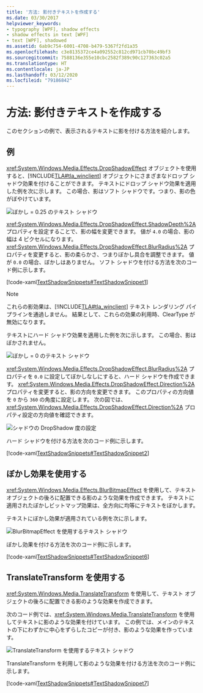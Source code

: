```yaml
---
title: '方法: 影付きテキストを作成する'
ms.date: 03/30/2017
helpviewer_keywords:
- typography [WPF], shadow effects
- shadow effects in text [WPF]
- text [WPF], shadowed
ms.assetid: 6ab9c754-6001-4708-b479-5367f2fd1a35
ms.openlocfilehash: c3e8135372ce4a092552c812cd971cb70bc49bf3
ms.sourcegitcommit: 7588136e355e10cbc2582f389c90c127363c02a5
ms.translationtype: HT
ms.contentlocale: ja-JP
ms.lasthandoff: 03/12/2020
ms.locfileid: "79186842"
---
```

# <a name="how-to-create-text-with-a-shadow"></a>方法: 影付きテキストを作成する
このセクションの例で、表示されるテキストに影を付ける方法を紹介します。  
  
## <a name="example"></a>例  
 <xref:System.Windows.Media.Effects.DropShadowEffect> オブジェクトを使用すると、[!INCLUDE[TLA#tla_winclient](../../../../includes/tlasharptla-winclient-md.md)] オブジェクトにさまざまなドロップ シャドウ効果を付けることができます。 テキストにドロップ シャドウ効果を適用した例を次に示します。 この場合、影はソフト シャドウです。つまり、影の色がぼやけています。  
  
 ![ぼかし &#61; 0.25 のテキスト シャドウ](./media/how-to-create-text-with-a-shadow/drop-shadow-text-effect.jpg)
  
 <xref:System.Windows.Media.Effects.DropShadowEffect.ShadowDepth%2A> プロパティを設定することで、影の幅を変更できます。 値が `4.0` の場合、影の幅は 4 ピクセルになります。 <xref:System.Windows.Media.Effects.DropShadowEffect.BlurRadius%2A> プロパティを変更すると、影の柔らかさ、つまりぼかし具合を調整できます。 値が `0.0` の場合、ぼかしはありません。 ソフト シャドウを付ける方法を次のコード例に示します。  
  
 [!code-xaml[TextShadowSnippets#TextShadowSnippet1](~/samples/snippets/csharp/VS_Snippets_Wpf/TextShadowSnippets/CS/SingleShadows.xaml#textshadowsnippet1)]  
  
> [!NOTE]
> これらの影効果は、[!INCLUDE[TLA#tla_winclient](../../../../includes/tlasharptla-winclient-md.md)] テキスト レンダリング パイプラインを通過しません。 結果として、これらの効果の利用時、ClearType が無効になります。  
  
 テキストにハード シャドウ効果を適用した例を次に示します。 この場合、影はぼかされません。  
  
 ![ぼかし &#61; 0 のテキスト シャドウ](./media/how-to-create-text-with-a-shadow/text-shadow-softness.jpg)
  
 <xref:System.Windows.Media.Effects.DropShadowEffect.BlurRadius%2A> プロパティを `0.0` に設定してぼかしなしにすると、ハード シャドウを作成できます。 <xref:System.Windows.Media.Effects.DropShadowEffect.Direction%2A> プロパティを変更すると、影の方向を変更できます。 このプロパティの方向値を `0` から `360` の角度に設定します。 次の図では、<xref:System.Windows.Media.Effects.DropShadowEffect.Direction%2A> プロパティ設定の方向値を確認できます。  
  
 ![シャドウの DropShadow 度の設定](./media/how-to-create-text-with-a-shadow/drop-shadow-degree-setting.png)
  
 ハード シャドウを付ける方法を次のコード例に示します。  
  
 [!code-xaml[TextShadowSnippets#TextShadowSnippet2](~/samples/snippets/csharp/VS_Snippets_Wpf/TextShadowSnippets/CS/SingleShadows.xaml#textshadowsnippet2)]  
  
## <a name="using-a-blur-effect"></a>ぼかし効果を使用する  
 <xref:System.Windows.Media.Effects.BlurBitmapEffect> を使用して、テキスト オブジェクトの後ろに配置できる影のような効果を作成できます。 テキストに適用されたぼかしビットマップ効果は、全方向に均等にテキストをぼかします。  
  
 テキストにぼかし効果が適用されている例を次に示します。  
  
 ![BlurBitmapEffect を使用するテキスト シャドウ](./media/how-to-create-text-with-a-shadow/text-shadow-blur-effect.jpg)  
  
 ぼかし効果を付ける方法を次のコード例に示します。  
  
 [!code-xaml[TextShadowSnippets#TextShadowSnippet6](~/samples/snippets/csharp/VS_Snippets_Wpf/TextShadowSnippets/CS/BlurShadows.xaml#textshadowsnippet6)]  
  
## <a name="using-a-translate-transform"></a>TranslateTransform を使用する  
 <xref:System.Windows.Media.TranslateTransform> を使用して、テキスト オブジェクトの後ろに配置できる影のような効果を作成できます。  
  
 次のコード例では、<xref:System.Windows.Media.TranslateTransform> を使用してテキストに影のような効果を付けています。 この例では、メインのテキストの下にわずかに中心をずらしたコピーが付き、影のような効果を作っています。  
  
 ![TranslateTransform を使用するテキスト シャドウ](./media/how-to-create-text-with-a-shadow/text-transform-shadow-effect.jpg)
  
 TranslateTransform を利用して影のような効果を付ける方法を次のコード例に示します。  
  
 [!code-xaml[TextShadowSnippets#TextShadowSnippet7](~/samples/snippets/csharp/VS_Snippets_Wpf/TextShadowSnippets/CS/TransformShadows.xaml#textshadowsnippet7)]
